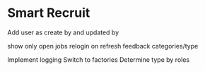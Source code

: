# Smart Recruit

Add user as create by and updated by

show only open jobs
relogin on refresh
feedback categories/type

Implement logging
Switch to factories
Determine type by roles